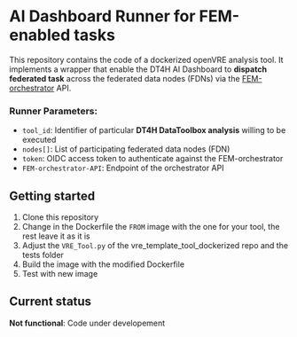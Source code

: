 # AI Dashboard Runner for FEM-enabled tasks

This repository contains the code of a dockerized openVRE analysis tool. It implements a wrapper that enable the DT4H AI Dashboard to **dispatch federated task** across the federated data nodes (FDNs) via the [FEM-orchestrator](https://github.com/DataTools4Heart/FEM-orchestrator) API.

### Runner Parameters:
- `tool_id`: Identifier of particular **DT4H DataToolbox analysis** willing to be executed  
- `nodes[]`: List of participating federated data nodes (FDN)
- `token`: OIDC access token to authenticate against the FEM-orchestrator
- `FEM-orchestrator-API`: Endpoint of the orchestrator API


## Getting started

1. Clone this repository
2. Change in the Dockerfile the `FROM` image with the one for your tool, the rest leave it as it is​
3. Adjust the `VRE_Tool.py` of the vre_template_tool_dockerized repo and the tests folder​
4. Build the image with the modified Dockerfile​
5. Test with new image​

## Current status

**Not functional**: Code under developement


